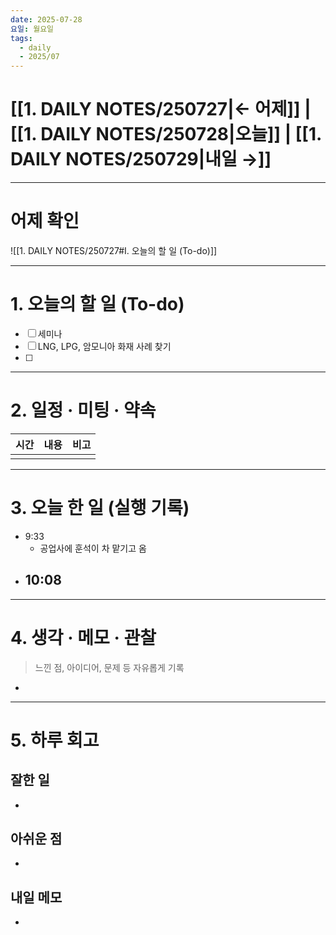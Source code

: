```yaml
---
date: 2025-07-28
요일: 월요일
tags:
  - daily
  - 2025/07
---
```

# [[1. DAILY NOTES/250727|← 어제]] | [[1. DAILY NOTES/250728|오늘]] | [[1. DAILY NOTES/250729|내일 →]]

---

# 어제 확인

![[1. DAILY NOTES/250727#I. 오늘의 할 일 (To-do)]]

---


# 1.  오늘의 할 일 (To-do)
- [ ]  세미나
- [ ]  LNG, LPG, 암모니아 화재 사례 찾기
- [ ]  

---

# 2. 일정 · 미팅 · 약속

| 시간  | 내용  | 비고  |
| --- | --- | --- |
|     |     |     |

---

# 3. 오늘 한 일 (실행 기록)
- 9:33
	- 공업사에 훈석이 차 맡기고 옴
- 10:08
	- 
---

# 4. 생각 · 메모 · 관찰
> 느낀 점, 아이디어, 문제 등 자유롭게 기록  

- 

---

# 5. 하루 회고

## 잘한 일
- 

## 아쉬운 점  
- 

## 내일 메모  
- 
